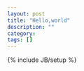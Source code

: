 ```yaml
---
layout: post
title: "Hello,world"
description: ""
category: 
tags: []
---
```

{% include JB/setup %}
